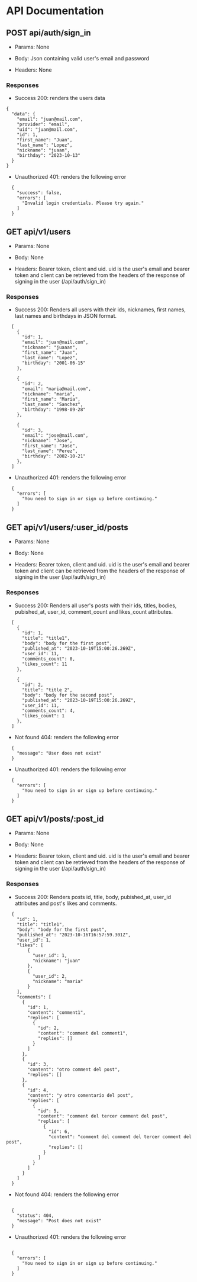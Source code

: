 # API Documentation

## POST api/auth/sign_in

- Params: None

- Body: Json containing valid user's email and password

- Headers: None

### Responses

- Success 200: renders the users data

```
{
  "data": {
    "email": "juan@mail.com",
    "provider": "email",
    "uid": "juan@mail.com",
    "id": 1,
    "first_name": "Juan",
    "last_name": "Lopez",
    "nickname": "juaan",
    "birthday": "2023-10-13"
  }
}
```

- Unauthorized 401: renders the following error

```
  {
    "success": false,
    "errors": [
      "Invalid login credentials. Please try again."
    ]
  }
```

## GET api/v1/users

- Params: None

- Body: None

- Headers: Bearer token, client and uid. uid is the user's email and bearer token and client can be retrieved from the headers of the response of signing in the user (/api/auth/sign_in)

### Responses

- Success 200: Renders all users with their ids, nicknames, first names, last names and birthdays in JSON format.

```
  [
    {
      "id": 1,
      "email": "juan@mail.com",
      "nickname": "juaaan",
      "first_name": "Juan",
      "last_name": "Lopez",
      "birthday": "2001-06-15"
    },

    {
      "id": 2,
      "email": "maria@mail.com",
      "nickname": "maria",
      "first_name": "Maria",
      "last_name": "Sanchez",
      "birthday": "1998-09-28"
    },

    {
      "id": 3,
      "email": "jose@mail.com",
      "nickname": "Jose",
      "first_name": "Jose",
      "last_name": "Perez",
      "birthday": "2002-10-21"
    },
  ]
```

- Unauthorized 401: renders the following error

```
  {
    "errors": [
      "You need to sign in or sign up before continuing."
    ]
  }
```

## GET api/v1/users/:user_id/posts

- Params: None

- Body: None

- Headers: Bearer token, client and uid. uid is the user's email and bearer token and client can be retrieved from the headers of the response of signing in the user (/api/auth/sign_in)

### Responses

- Success 200: Renders all user's posts with their ids, titles, bodies, pubished_at, user_id, comment_count and likes_count attributes.

```
  [
    {
      "id": 1,
      "title": "title1",
      "body": "body for the first post",
      "published_at": "2023-10-19T15:00:26.269Z",
      "user_id": 11,
      "comments_count": 0,
      "likes_count": 11
    },

    {
      "id": 2,
      "title": "title 2",
      "body": "body for the second post",
      "published_at": "2023-10-19T15:00:26.269Z",
      "user_id": 11,
      "comments_count": 4,
      "likes_count": 1
    },
  ]
```

- Not found 404: renders the following error

```
  {
    "message": "User does not exist"
  }
```

- Unauthorized 401: renders the following error

```
  {
    "errors": [
      "You need to sign in or sign up before continuing."
    ]
  }
```

## GET api/v1/posts/:post_id

- Params: None

- Body: None

- Headers: Bearer token, client and uid. uid is the user's email and bearer token and client can be retrieved from the headers of the response of signing in the user (/api/auth/sign_in)

### Responses

- Success 200: Renders posts id, title, body, pubished_at, user_id attributes and post's likes and comments.

```
  {
    "id": 1,
    "title": "title1",
    "body": "body for the first post",
    "published_at": "2023-10-16T16:57:59.301Z",
    "user_id": 1,
    "likes": [
        {
          "user_id": 1,
          "nickname": "juan"
        },
        {
          "user_id": 2,
          "nickname": "maria"
        }
    ],
    "comments": [
      {
        "id": 1,
        "content": "comment1",
        "replies": [
          {
            "id": 2,
            "content": "comment del comment1",
            "replies": []
          }
        ]
      },
      {
        "id": 3,
        "content": "otro comment del post",
        "replies": []
      },
      {
        "id": 4,
        "content": "y otro comentario del post",
        "replies": [
          {
            "id": 5,
            "content": "comment del tercer comment del post",
            "replies": [
              {
                "id": 6,
                "content": "comment del comment del tercer comment del post",
                "replies": []
              }
            ]
          }
        ]
      }
    ]
  }
```

- Not found 404: renders the following error

```

  {
    "status": 404,
    "message": "Post does not exist"
  }

```

- Unauthorized 401: renders the following error

```

  {
    "errors": [
      "You need to sign in or sign up before continuing."
    ]
  }

```
